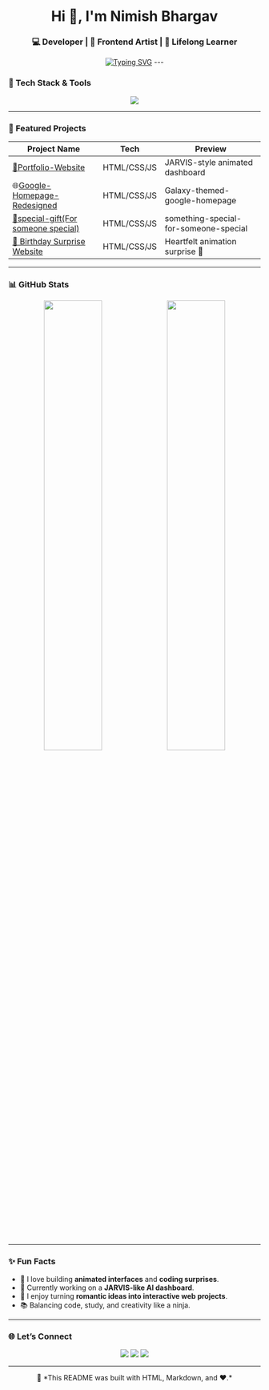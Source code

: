 <h1 align="center">Hi 👋, I'm Nimish Bhargav</h1>
<h3 align="center">💻 Developer | 🎨 Frontend Artist | 🚀 Lifelong Learner</h3>

<p align="center">
<a href="https://git.io/typing-svg"><img src="https://readme-typing-svg.demolab.com?font=Fira+Code&pause=1000&color=00FFAA&center=true&vCenter=true&width=435&lines=Turning+ideas+into+code+%F0%9F%92%A1;Rafting+interactive+web+experience;Building+AI-Powered+Projects." alt="Typing SVG" /></a>
---

### 🔧 Tech Stack & Tools

<p align="center">
  <img src="https://skillicons.dev/icons?i=html,css,js,python,github,git,vscode,react,flask" />
</p>

---

### 🚀 Featured Projects

| Project Name | Tech | Preview |
|--------------|------|---------|
| [📂Portfolio-Website](https://nimish-bhargav.vercel.app/)| HTML/CSS/JS | JARVIS-style animated dashboard |
| 🌐[Google-Homepage-Redesigned](https://google-homepage-lovat-chi.vercel.app/) | HTML/CSS/JS |Galaxy-themed-google-homepage |
| [🎁special-gift(For someone special)](https://something-special-bay.vercel.app/) |HTML/CSS/JS | something-special-for-someone-special |
| [🎂 Birthday Surprise Website](https://birthday-lime-theta.vercel.app/) | HTML/CSS/JS | Heartfelt animation surprise 💖 |

---

### 📊 GitHub Stats

<p align="center">
  <img width="48%" src="https://github-readme-stats.vercel.app/api?username=Nimishbhargav&show_icons=true&theme=tokyonight" />
  <img width="48%" src="https://github-readme-streak-stats.herokuapp.com?user=Nimishbhargav&theme=tokyonight" />
</p>

---

### ✨ Fun Facts
- 🌌 I love building **animated interfaces** and **coding surprises**.
- 🧠 Currently working on a **JARVIS-like AI dashboard**.
- 🧩 I enjoy turning **romantic ideas into interactive web projects**.
- 📚 Balancing code, study, and creativity like a ninja.

---

### 🌐 Let’s Connect

<p align="center">
  <a href="https://www.linkedin.com/in/YOUR_LINK"><img src="https://img.shields.io/badge/LinkedIn-blue?style=for-the-badge&logo=linkedin" /></a>
  <a href="https://instagram.com/YOUR_INSTA"><img src="https://img.shields.io/badge/Instagram-pink?style=for-the-badge&logo=instagram" /></a>
  <a href="mailto:YOUR_EMAIL@gmail.com"><img src="https://img.shields.io/badge/Gmail-red?style=for-the-badge&logo=gmail" /></a>
</p>

---

<p align="center">
  🧠 *This README was built with HTML, Markdown, and ❤️.*
</p>
